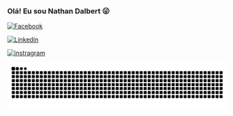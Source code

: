 
### Olá! Eu sou Nathan Dalbert 😜

[![Facebook](https://img.shields.io/badge/Facebook-1877F2?style=for-the-badge&logo=facebook&logoColor=white
)](https://www.facebook.com/nathan.dalbert.9867)

[![Linkedin](https://img.shields.io/badge/LinkedIn-0077B5?style=for-the-badge&logo=linkedin&logoColor=white
)](https://www.linkedin.com/in/nathan-dalbert-48b289193/)

[![instragram](https://img.shields.io/badge/Instagram-E4405F?style=for-the-badge&logo=instagram&logoColor=white
)](https://www.instagram.com/nathandalbert/)




![snake gif](https://github.com/nathandalbert/nathandalbert/blob/output/github-contribution-grid-snake.svg)


